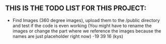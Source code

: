 ## THIS IS THE TODO LIST FOR THIS PROJECT:

- Find Images (360 degree images), upload them to the /public directory and test if the code is even working (You might have to rename the images or change the part where we reference the images because the names are just placeholder right now)
-19 39 16 (kys)